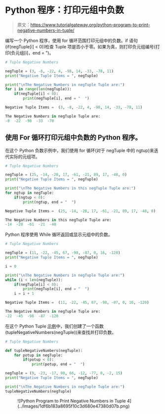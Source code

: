 # Python 程序：打印元组中负数

> 原文：<https://www.tutorialgateway.org/python-program-to-print-negative-numbers-in-tuple/>

编写一个 Python 程序，使用 for 循环范围打印元组中的负数。if 语句(if(negTuple[i] < 0))检查 Tuple 项是否小于零。如果为真，则打印负元组编号(打印(负元组[i]，end = ")。

```py
# Tuple Negative Numbers

negTuple = (3, -8, -22, 4, -98, 14, -33, -78, 11)
print("Negative Tuple Items = ", negTuple)

print("\nThe Negative Numbers in negTuple Tuple are:")
for i in range(len(negTuple)):
    if(negTuple[i] < 0):
        print(negTuple[i], end = "  ")
```

```py
Negative Tuple Items =  (3, -8, -22, 4, -98, 14, -33, -78, 11)

The Negative Numbers in negTuple Tuple are:
-8  -22  -98  -33  -78 
```

## 使用 For 循环打印元组中负数的 Python 程序。

在这个 Python 负数示例中，我们使用 for 循环(对于 negTuple 中的 ngtup)来迭代实际的元组项。

```py
# Tuple Negative Numbers

negTuple = (25, -14, -28, 17, -61, -21, 89, 17, -48, 0)
print("Negative Tuple Items = ", negTuple)

print("\nThe Negative Numbers in this negTuple Tuple are:")
for ngtup in negTuple:
    if(ngtup < 0):
        print(ngtup, end = "  ")
```

```py
Negative Tuple Items =  (25, -14, -28, 17, -61, -21, 89, 17, -48, 0)

The Negative Numbers in this negTuple Tuple are:
-14  -28  -61  -21  -48 
```

Python 程序使用 While 循环返回或显示元组中的负数。

```py
# Tuple Negative Numbers

negTuple = (11, -22, -45, 67, -98, -87, 0, 16, -120) 
print("Negative Tuple Items = ", negTuple)

i = 0

print("\nThe Negative Numbers in negTuple Tuple are:")
while (i < len(negTuple)):
    if(negTuple[i] < 0):
        print(negTuple[i], end = "  ")
    i = i + 1
```

```py
Negative Tuple Items =  (11, -22, -45, 67, -98, -87, 0, 16, -120)

The Negative Numbers in negTuple Tuple are:
-22  -45  -98  -87  -120 
```

在这个 Python Tuple [示例](https://www.tutorialgateway.org/python-programming-examples/)中，我们创建了一个函数(tupleNegativeNumbers(negTuple))来查找并打印负数。

```py
# Tuple Negative Numbers

def tupleNegativeNumbers(negTuple):
    for potup in negTuple:
        if(potup < 0):
            print(potup, end = "  ")

negTuple = (9, -23, -17, 98, 66, -12, -77, 0, -2, 15) 
print("Negative Tuple Items = ", negTuple)

print("\nThe Negative Numbers in negTuple Tuple are:")
tupleNegativeNumbers(negTuple)
```

<figure class="wp-block-image size-large">![Python Program to Print Negative Numbers in Tuple 4](../Images/1df6b183a8695f10c3d680e47380d07b.png)</figure>